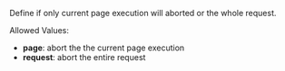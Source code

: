 Define if only current page execution will aborted or the whole request.

Allowed Values:

* **page**: abort the the current page execution
* **request**: abort the entire request
